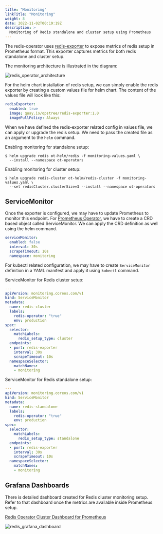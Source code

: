 ```yaml
---
title: "Monitoring"
linkTitle: "Monitoring"
weight: 8
date: 2022-11-02T00:19:19Z
description: >
  Monitoring of Redis standalone and cluster setup using Prometheus
---
```


The redis-operator uses [redis-exporter](https://github.com/oliver006/redis_exporter) to expose metrics of redis setup in Prometheus format. This exporter captures metrics for both redis standalone and cluster setup.

The monitoring architecture is illustrated in the diagram:

![redis_operator_architecture](../../../images/redis-operator-architecture.png)

For the helm chart installation of redis setup, we can simply enable the redis exporter by creating a custom values file for helm chart. The content of the values file will look like this:

```yaml
redisExporter:
  enabled: true
  image: quay.io/opstree/redis-exporter:1.0
  imagePullPolicy: Always
```

When we have defined the redis-exporter related config in values file, we can apply or upgrade the redis setup. We need to pass the created file as an argument to the `helm` command.

Enabling monitoring for standalone setup:

```shell
$ helm upgrade redis ot-helm/redis -f monitoring-values.yaml \
  --install --namespace ot-operators
```

Enabling monitoring for cluster setup:

```shell
$ helm upgrade redis-cluster ot-helm/redis-cluster -f monitoring-values.yaml \
  --set redisCluster.clusterSize=3 --install --namespace ot-operators
```

## ServiceMonitor

Once the exporter is configured, we may have to update Prometheus to monitor this endpoint. For [Prometheus Operator](https://github.com/prometheus-operator/prometheus-operator), we have to create a CRD based object called ServiceMonitor. We can apply the CRD definition as well using the helm command.

```yaml
serviceMonitor:
  enabled: false
  interval: 30s
  scrapeTimeout: 10s
  namespace: monitoring
```

For kubectl related configuration, we may have to create `ServiceMonitor` definition in a YAML manifest and apply it using `kubectl` command.

ServiceMonitor for Redis cluster setup:

```yaml
---
apiVersion: monitoring.coreos.com/v1
kind: ServiceMonitor
metadata:
  name: redis-cluster
  labels:
    redis-operator: "true"
    env: production
spec:
  selector:
    matchLabels:
      redis_setup_type: cluster
  endpoints:
  - port: redis-exporter
    interval: 30s
    scrapeTimeout: 10s
  namespaceSelector:
    matchNames:
    - monitoring
```

ServiceMonitor for Redis standalone setup:

```yaml
---
apiVersion: monitoring.coreos.com/v1
kind: ServiceMonitor
metadata:
  name: redis-standalone
  labels:
    redis-operator: "true"
    env: production
spec:
  selector:
    matchLabels:
      redis_setup_type: standalone
  endpoints:
  - port: redis-exporter
    interval: 30s
    scrapeTimeout: 10s
  namespaceSelector:
    matchNames:
    - monitoring
```

## Grafana Dashboards

There is detailed dashboard created for Redis cluster monitoring setup. Refer to that dashboard once the metrics are available inside Prometheus setup.

[Redis Operator Cluster Dashboard for Prometheus](https://github.com/OT-CONTAINER-KIT/redis-operator/blob/master/dashboards/redis-operator-cluster.json)

![redis_grafana_dashboard](../../../images/grafana1.3b7d307c.png)
